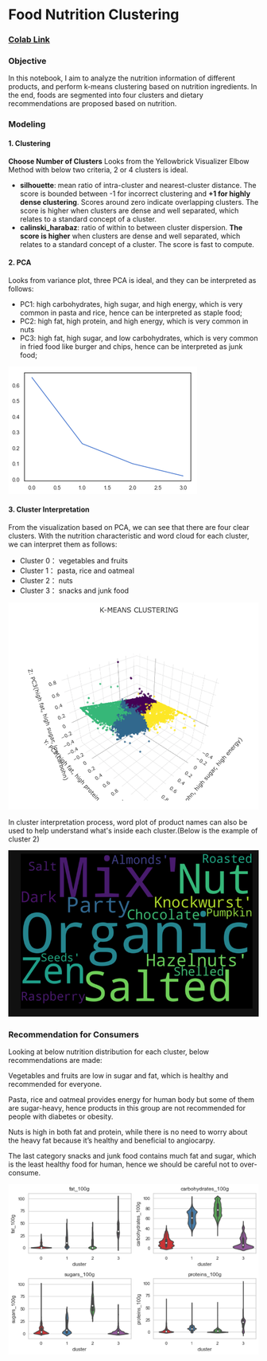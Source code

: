 
# Food Nutrition Clustering
### [Colab Link](https://colab.research.google.com/drive/1zuSKOjEMKTToJR3iCNQClwbgFyjug4jL)

### Objective
In this notebook, I aim to analyze the nutrition information of different products, and perform k-means clustering based on nutrition ingredients. In the end, foods are segmented into four clusters and dietary recommendations are proposed based on nutrition.

### Modeling
#### 1.  Clustering

**Choose Number of Clusters**  Looks from the Yellowbrick Visualizer Elbow Method with below two criteria, 2 or 4 clusters is ideal.
- **silhouette**: mean ratio of intra-cluster and nearest-cluster distance.
The score is bounded between -1 for incorrect clustering and **+1 for highly dense clustering**. Scores around zero indicate overlapping clusters. The score is higher when clusters are dense and well separated, which relates to a standard concept of a cluster.
- **calinski_harabaz**: ratio of within to between cluster dispersion.
**The score is higher** when clusters are dense and well separated, which relates to a standard concept of a cluster. The score is fast to compute.

#### 2.  PCA

Looks from variance plot, three PCA is ideal, and they can be interpreted as follows:
- PC1: high carbohydrates, high sugar, and high energy, which is very common in pasta and rice, hence can be interpreted as staple food;
- PC2: high fat, high protein, and high energy, which is very common in nuts
- PC3: high fat, high sugar, and low carbohydrates, which is very common in fried food like burger and chips, hence can be interpreted as junk food;

![screeplot](/images/screeplot.png)


#### 3.  Cluster Interpretation

From the visualization based on PCA, we can see that there are four clear clusters. With the nutrition characteristic and word cloud for each cluster, we can interpret them as follows:
- Cluster 0： vegetables and fruits
- Cluster 1： pasta, rice and oatmeal
- Cluster 2： nuts
- Cluster 3： snacks and junk food

![image1](/images/Picture1.png)

In cluster interpretation process, word plot of product names can also be used to help understand what's inside each cluster.(Below is the example of cluster 2)

![image1](/images/wordcloud.png)



### Recommendation for Consumers
Looking at below nutrition distribution for each cluster, below recommendations are made:

Vegetables and fruits are low in sugar and fat, which is healthy and recommended for everyone.

Pasta, rice and oatmeal provides energy for human body but some of them are sugar-heavy, hence products in this group are not recommended for people with diabetes or obesity.

Nuts is high in both fat and protein, while there is no need to worry about the heavy fat because it’s healthy and beneficial to angiocarpy.

The last category snacks and junk food contains much fat and sugar, which is the least healthy food for human, hence we should be careful not to over-consume.

![image2](/images/Picture2.png)
